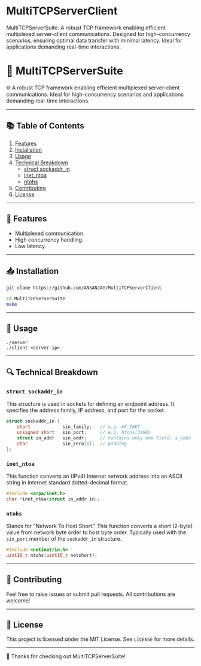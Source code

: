 # MultiTCPServerClient
MultiTCPServerSuite: A robust TCP framework enabling efficient multiplexed server-client communications. Designed for high-concurrency scenarios, ensuring optimal data transfer with minimal latency. Ideal for applications demanding real-time interactions.



# 🔀 MultiTCPServerSuite

🌐 A robust TCP framework enabling efficient multiplexed server-client communications. Ideal for high-concurrency scenarios and applications demanding real-time interactions.

---

## 📚 Table of Contents
1. [Features](#-features)
2. [Installation](#-installation)
3. [Usage](#-usage)
4. [Technical Breakdown](#-technical-breakdown)
    - [struct sockaddr_in](#struct-sockaddr_in)
    - [inet_ntoa](#inet_ntoa)
    - [ntohs](#ntohs)
5. [Contributing](#-contributing)
6. [License](#-license)

---

## 🌟 Features
- Multiplexed communication.
- High concurrency handling.
- Low latency.

---

## 📥 Installation

```bash
git clone https://github.com/ANSANJAY/MultiTCPServerClient
```
``` bash
cd MultiTCPServerSuite
make
```

---

## 🚀 Usage

```
./server
./client <server-ip>
```

---

## 🔍 Technical Breakdown

### `struct sockaddr_in`
This structure is used in sockets for defining an endpoint address. It specifies the address family, IP address, and port for the socket.

```c
struct sockaddr_in {
    short            sin_family;   // e.g. AF_INET
    unsigned short   sin_port;     // e.g. htons(3490)
    struct in_addr   sin_addr;     // contains only one field, s_addr
    char             sin_zero[8];  // padding
};
```

### `inet_ntoa`
This function converts an (IPv4) Internet network address into an ASCII string in Internet standard dotted-decimal format.

```c
#include <arpa/inet.h>
char *inet_ntoa(struct in_addr in);
```

### `ntohs`
Stands for "Network To Host Short." This function converts a short (2-byte) value from network byte order to host byte order. Typically used with the `sin_port` member of the `sockaddr_in` structure.

```c
#include <netinet/in.h>
uint16_t ntohs(uint16_t netshort);
```

---

## 🤝 Contributing
Feel free to raise issues or submit pull requests. All contributions are welcome!

---

## 📜 License
This project is licensed under the MIT License. See `LICENSE` for more details.

---

🙌 Thanks for checking out MultiTCPServerSuite!
```
